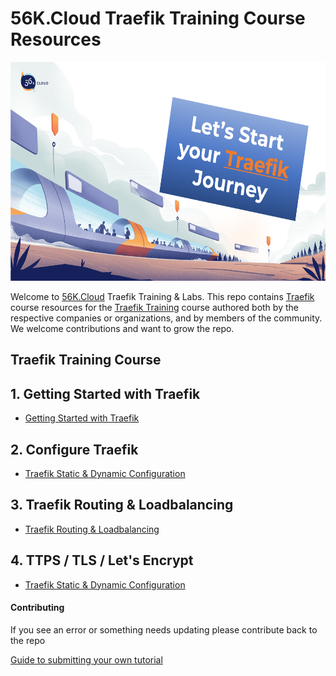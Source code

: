 # 56K.Cloud Traefik Training Course Resources

<img src="./img/Traefik_training.png" alt="Traefik Logo" height="350"> 

Welcome to [56K.Cloud](https://www.56k.cloud) Traefik Training & Labs. This repo contains [Traefik](https://containo.us/traefik/) course resources for the [Traefik Training](https://training.56k.cloud/products/from-0-to-production-with-traefik-and-docker) course authored both by the respective companies or organizations, and by members of the community. We welcome contributions and want to grow the repo.

## Traefik Training Course

## 1. Getting Started with Traefik
* [Getting Started with Traefik](./01-Traefik-Overview/traefik_overview.md)

## 2. Configure Traefik 
* [Traefik Static & Dynamic Configuration](./02-Configure-Traefik/traefik-configuration.md)

## 3. Traefik Routing & Loadbalancing
* [Traefik Routing & Loadbalancing](./03-Routers-and-Services/traefik-routers-and-services.md)

## 4. TTPS / TLS / Let's Encrypt
* [Traefik Static & Dynamic Configuration](.02-Traefik-Overview/traefik-https-tls.md)

<!-- ## 5. Traefik Middlewares
* [Traefik Middlewares](.02-Traefik-Overview/traefik_configuration.md)

## 6. Traefik Observability
* [Traefik Observability](.02-Traefik-Overview/traefik_configuration.md)

## 7. Traefik Operations
* [Traefik Operations](.02-Traefik-Overview/traefik_configuration.md)

## 8. Traefik Advanced Tips
* [Traefik Advanced Tips](.02-Traefik-Overview/traefik_configuration.md)

## 9. Traefik Resources
* [Traefik Resources](.02-Traefik-Overview/traefik_configuration.md) -->


#### Contributing

If you see an error or something needs updating please contribute back to the repo

[Guide to submitting your own tutorial](contribute.md)



